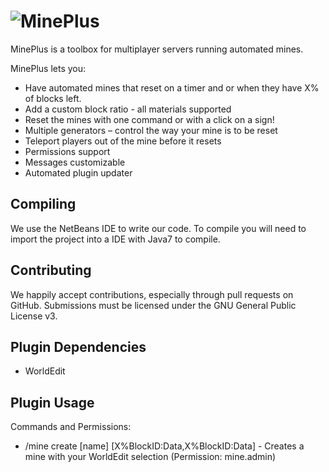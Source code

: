 ![MinePlus](http://i.imgur.com/VLUwAb3.png)
==========
MinePlus is a toolbox for multiplayer servers running automated mines. 

MinePlus lets you:

* Have automated mines that reset on a timer and or when they have X% of blocks left.
* Add a custom block ratio - all materials supported
* Reset the mines with one command or with a click on a sign!
* Multiple generators – control the way your mine is to be reset
* Teleport players out of the mine before it resets
* Permissions support
* Messages customizable
* Automated plugin updater

Compiling
---------
We use the NetBeans IDE to write our code. To compile you will need to import the project into a IDE with Java7 to compile.

Contributing
------------
We happily accept contributions, especially through pull requests on GitHub. Submissions must be licensed under the GNU General Public License v3.


Plugin Dependencies
------------
* WorldEdit 

Plugin Usage
------------
Commands and Permissions:
* /mine create [name] [X%BlockID:Data,X%BlockID:Data] - Creates a mine with your WorldEdit selection (Permission: mine.admin)
